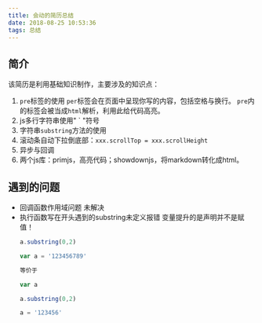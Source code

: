 ```yaml
---
title: 会动的简历总结
date: 2018-08-25 10:53:36
tags: 总结
---
```

## 简介
该简历是利用基础知识制作，主要涉及的知识点：
1. `pre`标签的使用
   `per`标签会在页面中呈现你写的内容，包括空格与换行。
   `pre`内的标签会被当成`html`解析，利用此给代码高亮。
2. js多行字符串使用" ` "符号
3. 字符串`substring`方法的使用
4. 滚动条自动下拉倒底部：`xxx.scrollTop = xxx.scrollHeight`
5. 异步与回调
6. 两个js库：primjs，高亮代码；showdownjs，将markdown转化成html。

## 遇到的问题
* 回调函数作用域问题
  未解决
* 执行函数写在开头遇到的substring未定义报错
  变量提升的是声明并不是赋值！
  ```js
  a.substring(0,2)

  var a = '123456789'
  
  等价于
  
  var a
  
  a.substring(0,2)

  a = '123456'
  ```
